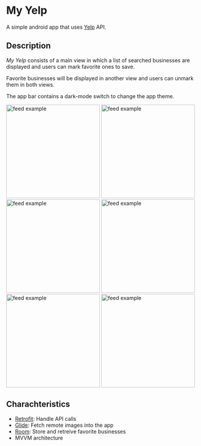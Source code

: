 # My Yelp

A simple android app that uses [Yelp](https://www.yelp.com/) API.

## Description

*My Yelp* consists of a main view in which a list of searched businesses are displayed and users can mark favorite ones to save.

Favorite businesses will be displayed in another view and users can unmark them in both views.

The app bar contains a dark-mode switch to change the app theme.

<img src="https://github.com/MatHazak/My-Yelp/assets/97834376/7ad1d2c1-d332-4a11-abf5-0e43ccb154ff" alt="feed example" width="250">
<img src="https://github.com/MatHazak/My-Yelp/assets/97834376/7e017c21-ad1d-41d1-b990-26132eca349b" alt="feed example" width="250">
<img src="https://github.com/MatHazak/My-Yelp/assets/97834376/0d820e81-19a4-4b38-a185-3aa405e45aea" alt="feed example" width="250">
<img src="https://github.com/MatHazak/My-Yelp/assets/97834376/9899d2df-0b09-4509-b334-58c9ecb8fcc3" alt="feed example" width="250">
<img src="https://github.com/MatHazak/My-Yelp/assets/97834376/3249ac5e-112e-4254-9033-861a848c38d6" alt="feed example" width="250">
<img src="https://github.com/MatHazak/My-Yelp/assets/97834376/d8bc4ecd-d3bd-4349-981b-d99cd363a0c9" alt="feed example" width="250">


## Charachteristics

* [Retrofit](https://github.com/square/retrofit): Handle API calls
* [Glide](https://github.com/bumptech/glide): Fetch remote images into the app
* [Room](https://developer.android.com/reference/androidx/room/package-summary.html): Store and retreive favorite businesses
* MVVM architecture
